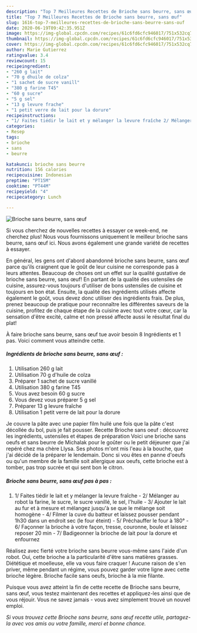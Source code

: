 ```yaml
---
description: "Top 7 Meilleures Recettes de Brioche sans beurre, sans œuf"
title: "Top 7 Meilleures Recettes de Brioche sans beurre, sans œuf"
slug: 1616-top-7-meilleures-recettes-de-brioche-sans-beurre-sans-ouf
date: 2020-06-19T09:42:35.951Z
image: https://img-global.cpcdn.com/recipes/61c6fd6cfc946017/751x532cq70/brioche-sans-beurre-sans-oeuf-photo-principale-de-la-recette.jpg
thumbnail: https://img-global.cpcdn.com/recipes/61c6fd6cfc946017/751x532cq70/brioche-sans-beurre-sans-oeuf-photo-principale-de-la-recette.jpg
cover: https://img-global.cpcdn.com/recipes/61c6fd6cfc946017/751x532cq70/brioche-sans-beurre-sans-oeuf-photo-principale-de-la-recette.jpg
author: Marie Gutierrez
ratingvalue: 3.4
reviewcount: 15
recipeingredient:
- "260 g lait"
- "70 g dhuile de colza"
- "1 sachet de sucre vanill"
- "380 g farine T45"
- "60 g sucre"
- "5 g sel"
- "13 g levure frache"
- "1 petit verre de lait pour la dorure"
recipeinstructions:
- "1/ Faites tiédir le lait et y mélanger la levure fraîche 2/ Mélanger au robot la farine, le sucre, le sucre vanillé, le sel, l&#39;huile 3/ Ajouter le lait au fur et à mesure et mélangez jusqu&#39;à se que le mélange soit homogène 4/ Filmer la cuve du batteur et laissez pousser pendant 1h30 dans un endroit sec (le four éteint) 5/ Préchauffer le four à 180° 6/ Façonner la brioche à votre façon, tresse, couronne, boule et laissez reposer 20 min 7/ Badigeonner la brioche de lait pour la dorure et enfournez"
categories:
- Resep
tags:
- brioche
- sans
- beurre

katakunci: brioche sans beurre 
nutrition: 156 calories
recipecuisine: Indonesian
preptime: "PT15M"
cooktime: "PT44M"
recipeyield: "4"
recipecategory: Lunch

---
```



![Brioche sans beurre, sans œuf](https://img-global.cpcdn.com/recipes/61c6fd6cfc946017/751x532cq70/brioche-sans-beurre-sans-oeuf-photo-principale-de-la-recette.jpg)

Si vous cherchez de nouvelles recettes à essayer ce week-end, ne cherchez plus! Nous vous fournissons uniquement le meilleur brioche sans beurre, sans œuf ici. Nous avons également une grande variété de recettes à essayer.

En général, les gens ont d'abord abandonné brioche sans beurre, sans œuf parce qu'ils craignent que le goût de leur cuisine ne corresponde pas à leurs attentes. Beaucoup de choses ont un effet sur la qualité gustative de brioche sans beurre, sans œuf! En partant de la qualité des ustensiles de cuisine, assurez-vous toujours d'utiliser de bons ustensiles de cuisine et toujours en bon état. Ensuite, la qualité des ingrédients utilisés affecte également le goût, vous devez donc utiliser des ingrédients frais. De plus, prenez beaucoup de pratique pour reconnaître les différentes saveurs de la cuisine, profitez de chaque étape de la cuisine avec tout votre cœur, car la sensation d'être excité, calme et non pressé affecte aussi le résultat final du plat!

<!--inarticleads1-->

À faire brioche sans beurre, sans œuf tue avoir besoin 8 Ingrédients et 1 pas. Voici comment vous atteindre cette.

##### Ingrédients de brioche sans beurre, sans œuf :

1. Utilisation 260 g lait
1. Utilisation 70 g d&#39;huile de colza
1. Préparer 1 sachet de sucre vanillé
1. Utilisation 380 g farine T45
1. Vous avez besoin 60 g sucre
1. Vous devez vous préparer 5 g sel
1. Préparer 13 g levure fraîche
1. Utilisation 1 petit verre de lait pour la dorure


Je couvre la pâte avec une papier film huilé une fois que la pâte c&#39;est décollée du bol, puis je fait pousser. Recette Brioche sans oeuf : découvrez les ingrédients, ustensiles et étapes de préparation Voici une brioche sans oeufs et sans beurre de Michalak pour le goûter ou le petit déjeuner que j&#39;ai repéré chez ma chère Llysa. Ses photos m&#39;ont mis l&#39;eau à la bouche, que j&#39;ai décidé de la préparer le lendemain. Donc si vou êtes en panne d&#39;oeufs ou qu&#39;un membre de la famille soit allergique aux oeufs, cette brioche est à tomber, pas trop sucrée et qui sent bon le citron. 

<!--inarticleads2-->

##### Brioche sans beurre, sans œuf pas à pas :

1. 1/ Faites tiédir le lait et y mélanger la levure fraîche - 2/ Mélanger au robot la farine, le sucre, le sucre vanillé, le sel, l&#39;huile - 3/ Ajouter le lait au fur et à mesure et mélangez jusqu&#39;à se que le mélange soit homogène - 4/ Filmer la cuve du batteur et laissez pousser pendant 1h30 dans un endroit sec (le four éteint) - 5/ Préchauffer le four à 180° - 6/ Façonner la brioche à votre façon, tresse, couronne, boule et laissez reposer 20 min - 7/ Badigeonner la brioche de lait pour la dorure et enfournez


Réalisez avec fierté votre brioche sans beurre vous-même sans l&#39;aide d&#39;un robot. Oui, cette brioche a la particularité d&#39;être sans matières grasses. Diététique et moelleuse, elle va vous faire craquer ! Aucune raison de s&#39;en priver, même pendant un régime, vous pouvez garder votre ligne avec cette brioche légère. Brioche facile sans oeufs, brioche à la mie filante. 

<!--inarticleads1-->

<p>
Puisque vous avez atteint la fin de cette recette de Brioche sans beurre, sans œuf, vous testez maintenant des recettes et appliquez-les ainsi que de vous réjouir. Vous ne savez jamais - vous avez simplement trouvé un nouvel emploi.
</p>

<p>
<i>Si vous trouvez cette Brioche sans beurre, sans œuf recette utile, partagez-la avec vos amis ou votre famille, merci et bonne chance.</i>
</p>
